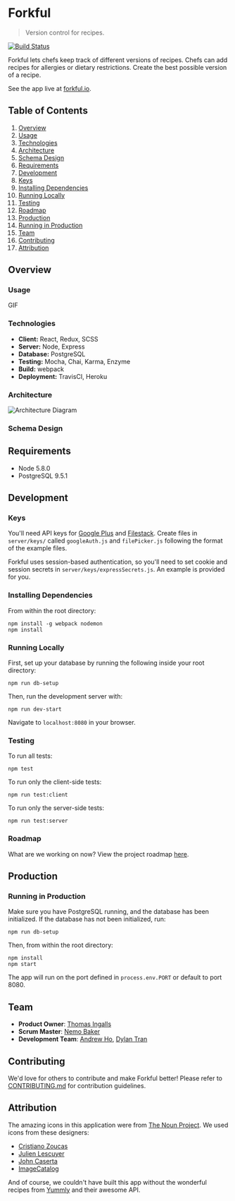 # Forkful

> Version control for recipes.

[![Build Status](https://travis-ci.org/rompingstalactite/rompingstalactite.svg?branch=master)](https://travis-ci.org/rompingstalactite/rompingstalactite)

Forkful lets chefs keep track of different versions of recipes.
Chefs can add recipes for allergies or dietary restrictions.
Create the best possible version of a recipe.

See the app live at [forkful.io](www.forkful.io).

## Table of Contents

1. [Overview](#overview)
  1. [Usage](#usage)
  1. [Technologies](#technologies)
  1. [Architecture](#architecture)
  1. [Schema Design](#schema-design)
1. [Requirements](#requirements)
1. [Development](#development)
  1. [Keys](#keys)
  1. [Installing Dependencies](#installing-dependencies)
  1. [Running Locally](#running-locally)
  1. [Testing](#testing)
  1. [Roadmap](#roadmap)
1. [Production](#production)
  1. [Running in Production](#running-in-production)
1. [Team](#team)
1. [Contributing](#contributing)
1. [Attribution](#attribution)

## Overview
### Usage

GIF

### Technologies
- __Client:__ React, Redux, SCSS
- __Server:__ Node, Express
- __Database:__ PostgreSQL
- __Testing:__ Mocha, Chai, Karma, Enzyme
- __Build:__ webpack
- __Deployment:__ TravisCI, Heroku

### Architecture
![Architecture Diagram](http://i.imgur.com/vymoBpZ.png)

### Schema Design


## Requirements

- Node 5.8.0
- PostgreSQL 9.5.1

## Development


### Keys

You'll need API keys for [Google Plus](https://developers.google.com/+/web/api/rest/oauth#acquiring-and-using-an-api-key) and [Filestack](https://www.filestack.com/plans). Create files in `server/keys/` called `googleAuth.js` and `filePicker.js` following the format of the example files.

Forkful uses session-based authentication, so you'll need to set cookie and session secrets in `server/keys/expressSecrets.js`. An example is provided for you.

### Installing Dependencies

From within the root directory:

```
npm install -g webpack nodemon
npm install
```

### Running Locally

First, set up your database by running the following inside your root directory:

```
npm run db-setup
```
Then, run the development server with:

```
npm run dev-start
```

Navigate to `localhost:8080` in your browser.

### Testing

To run all tests:
```
npm test

```

To run only the client-side tests:
```
npm run test:client

```

To run only the server-side tests:
```
npm run test:server

```

### Roadmap

What are we working on now? View the project roadmap [here](https://github.com/rompingstalactite/rompingstalactite/issues).

## Production

### Running in Production

Make sure you have PostgreSQL running, and the database has been initialized.
If the database has not been initialized, run:

```
npm run db-setup
```

Then, from within the root directory:

```
npm install
npm start
```

The app will run on the port defined in `process.env.PORT` or default to port 8080.

## Team

- __Product Owner__: [Thomas Ingalls](https://github.com/thomasingalls)
- __Scrum Master__: [Nemo Baker](https://github.com/nemobaker)
- __Development Team__: [Andrew Ho](https://github.com/andrewh0), [Dylan Tran](https://github.com/controtie)

## Contributing

We'd love for others to contribute and make Forkful better! Please refer to [CONTRIBUTING.md](CONTRIBUTING.md) for contribution guidelines.

## Attribution

The amazing icons in this application were from [The Noun Project](http://www.thenounproject.com).
We used icons from these designers:

- [Cristiano Zoucas](https://thenounproject.com/term/spaghetti-fork/305007/)
- [Julien Lescuyer](https://thenounproject.com/term/discover/151658/)
- [John Caserta](https://thenounproject.com/term/history/11223/)
- [ImageCatalog](https://thenounproject.com/term/fork/406101/)

And of course, we couldn't have built this app without the wonderful recipes from [Yummly](http://www.yummly.com) and their awesome API.
